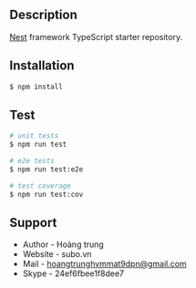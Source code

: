 ## Description

[Nest](https://github.com/nestjs/nest) framework TypeScript starter repository.

## Installation

```bash
$ npm install
```

## Test

```bash
# unit tests
$ npm run test

# e2e tests
$ npm run test:e2e

# test coverage
$ npm run test:cov
```

## Support
- Author - Hoàng trung
- Website - subo.vn
- Mail - hoangtrunghvmmat9dpn@gmail.com
- Skype - 24ef6fbee1f8dee7